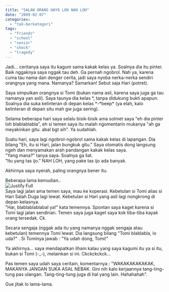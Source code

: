 ```yaml
---
title: "SALAH ORANG HAYO LOH NAH LOH"
date: "2009-02-07"
categories: 
  - "tak-berkategori"
tags: 
  - "friends"
  - "school"
  - "senior"
  - "shock"
  - "tragedy"
---
```


Jadi... ceritanya saya itu kagum sama kakak kelas ya. Soalnya dia itu pinter. Baik nggaknya saya nggak tau deh. Ga pernah ngobrol. Nah ya, karena cuma tau nama dan denger cerita, jadi saya nyoba nerka-nerka sendiri orangnya yang mana. Namanya? Samarkan! Sebut saja Hari (potret).  
  
Saya simpulkan orangnya si Tomi (bukan nama asli, karena saya juga ga tau namanya yan asli). Saya taunya dia kelas \*, tanpa didukung bukti apapun. Soalnya dia suka kelinteran di depan kelas \*-\*beep\* (ya elah, kalo kelinteran di depan situ mah gw juga sering).  
  
Selama beberapa hari saya selalu bisik-bisik ama solmet saya "eh dia pinter loh blablablabla", eh si temen saya itu malah ngomentarin mukanya "ah ga meyakinkan gitu. abal bgt sih". Ya sudahlah.  
  
Suatu hari, saya lagi ngobrol-ngobrol sama kakak kelas di lapangan. Dia bilang "Eh, itu si Hari, jalan bungkuk gitu." Saya otomatis dong langsung ngeh dan menyamakan arah pandangan kakak kelas saya.  
"Yang mana?" tanya saya. Soalnya ga liat.  
"Itu yang tas ijo." NAH LOH, yang pake tas ijo ada banyak.  
  
Akhirnya saya nyerah, paling orangnya bener itu.  
  
Beberapa lama kemudian..  
![Justify Full](images/blank.gif)  
Saya lagi jalan ama temen saya, mau ke koperasi. Kebetulan si Tomi alias si Hari Salah Duga lagi lewat. Kebetulan si Hari yang asli lagi nongkrong di depan kelasnya.  
"Har, blablablablabal ya!" kata temennya. Spontan saya kaget karena si Tomi lagi jalan sendirian. Temen saya juga kaget saya kok tiba-tiba kayak orang tersedak. Ck.  
  
Secara sengaja (nggak ada itu yang namanya nggak sengaja atau kebetulan) temennya Tomi lewat. Dia langsung bilang "Tomi blablabla, lo uda?" . Si Tominya jawab : "Ya udah dong, Tomi!"  
  
Ya akhirnya... saya mendapatkan ilham kalau yang saya kagumi itu ya si itu, bukan si Tomi (-\_-), melainkan si ini. Ckckckckck...  
  
Pas temen saya udah saya ceritain, komentarnya : "WAKAKAKAKAKAK, MAKANYA JANGAN SUKA ASAL NEBAK. Gini nih kalo kerjaannya tang-ting-tung pas ulangan. Tang-ting-tung juga di hal yang lain. Hahahahah".  
  
Gue jitak lo lama-lama.
